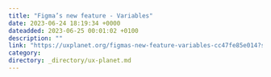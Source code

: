 ```yaml
---
title: "Figma’s new feature - Variables"
date: 2023-06-24 18:19:34 +0000
dateadded: 2023-06-25 00:01:02 +0100
description: ""
link: "https://uxplanet.org/figmas-new-feature-variables-cc47fe85e014?source=rss----819cc2aaeee0---4"
category:
directory: _directory/ux-planet.md
---
```

